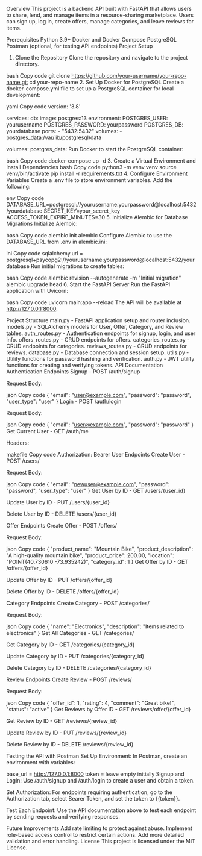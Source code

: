 Overview
This project is a backend API built with FastAPI that allows users to share, lend, and manage items in a resource-sharing marketplace. Users can sign up, log in, create offers, manage categories, and leave reviews for items.

Prerequisites
Python 3.9+
Docker and Docker Compose
PostgreSQL
Postman (optional, for testing API endpoints)
Project Setup
1. Clone the Repository
Clone the repository and navigate to the project directory.

bash
Copy code
git clone https://github.com/your-username/your-repo-name.git
cd your-repo-name
2. Set Up Docker for PostgreSQL
Create a docker-compose.yml file to set up a PostgreSQL container for local development:

yaml
Copy code
version: '3.8'

services:
  db:
    image: postgres:13
    environment:
      POSTGRES_USER: yourusername
      POSTGRES_PASSWORD: yourpassword
      POSTGRES_DB: yourdatabase
    ports:
      - "5432:5432"
    volumes:
      - postgres_data:/var/lib/postgresql/data

volumes:
  postgres_data:
Run Docker to start the PostgreSQL container:

bash
Copy code
docker-compose up -d
3. Create a Virtual Environment and Install Dependencies
bash
Copy code
python3 -m venv venv
source venv/bin/activate
pip install -r requirements.txt
4. Configure Environment Variables
Create a .env file to store environment variables. Add the following:

env
Copy code
DATABASE_URL=postgresql://yourusername:yourpassword@localhost:5432/yourdatabase
SECRET_KEY=your_secret_key
ACCESS_TOKEN_EXPIRE_MINUTES=30
5. Initialize Alembic for Database Migrations
Initialize Alembic:

bash
Copy code
alembic init alembic
Configure Alembic to use the DATABASE_URL from .env in alembic.ini:

ini
Copy code
sqlalchemy.url = postgresql+psycopg2://yourusername:yourpassword@localhost:5432/yourdatabase
Run initial migrations to create tables:

bash
Copy code
alembic revision --autogenerate -m "Initial migration"
alembic upgrade head
6. Start the FastAPI Server
Run the FastAPI application with Uvicorn:

bash
Copy code
uvicorn main:app --reload
The API will be available at http://127.0.0.1:8000.

Project Structure
main.py - FastAPI application setup and router inclusion.
models.py - SQLAlchemy models for User, Offer, Category, and Review tables.
auth_routes.py - Authentication endpoints for signup, login, and user info.
offers_routes.py - CRUD endpoints for offers.
categories_routes.py - CRUD endpoints for categories.
reviews_routes.py - CRUD endpoints for reviews.
database.py - Database connection and session setup.
utils.py - Utility functions for password hashing and verification.
auth.py - JWT utility functions for creating and verifying tokens.
API Documentation
Authentication Endpoints
Signup - POST /auth/signup

Request Body:

json
Copy code
{
  "email": "user@example.com",
  "password": "password",
  "user_type": "user"
}
Login - POST /auth/login

Request Body:

json
Copy code
{
  "email": "user@example.com",
  "password": "password"
}
Get Current User - GET /auth/me

Headers:

makefile
Copy code
Authorization: Bearer <token>
User Endpoints
Create User - POST /users/

Request Body:

json
Copy code
{
  "email": "newuser@example.com",
  "password": "password",
  "user_type": "user"
}
Get User by ID - GET /users/{user_id}

Update User by ID - PUT /users/{user_id}

Delete User by ID - DELETE /users/{user_id}

Offer Endpoints
Create Offer - POST /offers/

Request Body:

json
Copy code
{
  "product_name": "Mountain Bike",
  "product_description": "A high-quality mountain bike",
  "product_price": 200.00,
  "location": "POINT(40.730610 -73.935242)",
  "category_id": 1
}
Get Offer by ID - GET /offers/{offer_id}

Update Offer by ID - PUT /offers/{offer_id}

Delete Offer by ID - DELETE /offers/{offer_id}

Category Endpoints
Create Category - POST /categories/

Request Body:

json
Copy code
{
  "name": "Electronics",
  "description": "Items related to electronics"
}
Get All Categories - GET /categories/

Get Category by ID - GET /categories/{category_id}

Update Category by ID - PUT /categories/{category_id}

Delete Category by ID - DELETE /categories/{category_id}

Review Endpoints
Create Review - POST /reviews/

Request Body:

json
Copy code
{
  "offer_id": 1,
  "rating": 4,
  "comment": "Great bike!",
  "status": "active"
}
Get Reviews by Offer ID - GET /reviews/offer/{offer_id}

Get Review by ID - GET /reviews/{review_id}

Update Review by ID - PUT /reviews/{review_id}

Delete Review by ID - DELETE /reviews/{review_id}

Testing the API with Postman
Set Up Environment: In Postman, create an environment with variables:

base_url = http://127.0.0.1:8000
token = leave empty initially
Signup and Login: Use /auth/signup and /auth/login to create a user and obtain a token.

Set Authorization: For endpoints requiring authentication, go to the Authorization tab, select Bearer Token, and set the token to {{token}}.

Test Each Endpoint: Use the API documentation above to test each endpoint by sending requests and verifying responses.

Future Improvements
Add rate limiting to protect against abuse.
Implement role-based access control to restrict certain actions.
Add more detailed validation and error handling.
License
This project is licensed under the MIT License.

